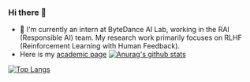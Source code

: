 ### Hi there 👋
- 🤔 I'm currently an intern at ByteDance AI Lab, working in the RAI (Responsible AI) team. My research work primarily focuses on RLHF (Reinforcement Learning with Human Feedback).
- Here is my [academic page](https://fakerbaby.github.io/) 
[![Anurag's github stats](https://github-readme-stats.vercel.app/api?username=fakerbaby&show_icons=true&theme=tokyonight)](https://github.com/anuraghazra/github-readme-stats)


[![Top Langs](https://github-readme-stats.vercel.app/api/top-langs/?username=fakerbaby&layout=compact)](https://github.com/anuraghazra/github-readme-stats)

<!-- [![Readme Card](https://github-readme-stats.vercel.app/api/pin/?username=fakerbaby&repo=Flare)](https://github.com/anuraghazra/github-readme-stats) -->

<!--
**fakerbaby/fakerbaby** is a ✨ _special_ ✨ repository because its `README.md` (this file) appears on your GitHub profile.

Here are some ideas to get you started:

- 🔭 I’m currently working on ...
- 🌱 I’m currently learning ...
- 👯 I’m looking to collaborate on ...
- 🤔 I’m looking for help with ...
- 💬 Ask me about ...
- 📫 How to reach me: ...
- 😄 Pronouns: ...
- ⚡ Fun fact: ...
-->

